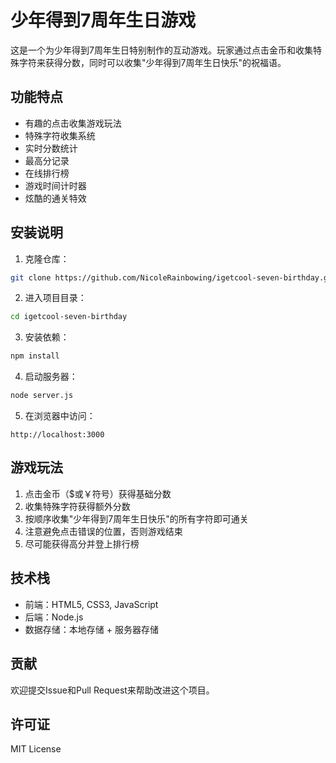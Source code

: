 # 少年得到7周年生日游戏

这是一个为少年得到7周年生日特别制作的互动游戏。玩家通过点击金币和收集特殊字符来获得分数，同时可以收集"少年得到7周年生日快乐"的祝福语。

## 功能特点

- 有趣的点击收集游戏玩法
- 特殊字符收集系统
- 实时分数统计
- 最高分记录
- 在线排行榜
- 游戏时间计时器
- 炫酷的通关特效

## 安装说明

1. 克隆仓库：
```bash
git clone https://github.com/NicoleRainbowing/igetcool-seven-birthday.git
```

2. 进入项目目录：
```bash
cd igetcool-seven-birthday
```

3. 安装依赖：
```bash
npm install
```

4. 启动服务器：
```bash
node server.js
```

5. 在浏览器中访问：
```
http://localhost:3000
```

## 游戏玩法

1. 点击金币（$或￥符号）获得基础分数
2. 收集特殊字符获得额外分数
3. 按顺序收集"少年得到7周年生日快乐"的所有字符即可通关
4. 注意避免点击错误的位置，否则游戏结束
5. 尽可能获得高分并登上排行榜

## 技术栈

- 前端：HTML5, CSS3, JavaScript
- 后端：Node.js
- 数据存储：本地存储 + 服务器存储

## 贡献

欢迎提交Issue和Pull Request来帮助改进这个项目。

## 许可证

MIT License 